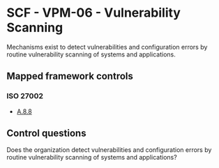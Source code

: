 # SCF - VPM-06 - Vulnerability Scanning
Mechanisms exist to detect vulnerabilities and configuration errors by routine vulnerability scanning of systems and applications.
## Mapped framework controls
### ISO 27002
- [A.8.8](../iso27002/a-8.md#a88)
  
## Control questions
Does the organization detect vulnerabilities and configuration errors by routine vulnerability scanning of systems and applications?
  